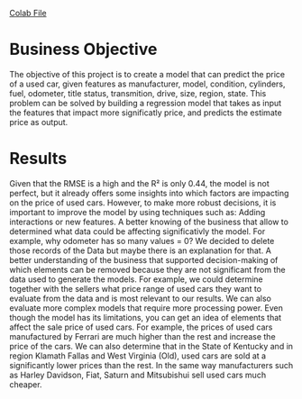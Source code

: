 [Colab File](WhatDrivesThePriceOfACar.ipynb)

# Business Objective

The objective of this project is to create a model that can predict the price of a used car, given features as manufacturer, model, condition, cylinders, fuel, odometer, title status, transmition, drive, size, region, state.
This problem can be solved by building a regression model that takes as input the features that impact more significatly price, and predicts the estimate price as output.

# Results

Given that the RMSE is a high and the R² is only 0.44, the model is not perfect, but it already offers some insights into which factors are impacting on the price of used cars. However, to make more robust decisions, it is important to improve the model by using techniques such as:
Adding interactions or new features. A better knowing of the business that allow to determined what data could be affecting significativly the model. For example, why odometer has so many values = 0? We decided to delete those records of the Data but maybe there is an explanation for that.
A better understanding of the business that supported decision-making of which elements can be removed because they are not significant from the data used to generate the models. For example, we could determine together with the sellers what price range of used cars they want to evaluate from the data and is most relevant to our results.
We can also evaluate more complex models that require more processing power.
Even though the model has its limitations, you can get an idea of elements that affect the sale price of used cars. For example, the prices of used cars manufactured by Ferrari are much higher than the rest and increase the price of the cars.
We can also determine that in the State of Kentucky and in region Klamath Fallas and West Virginia (Old), used cars are sold at a significantly lower prices than the rest.
In the same way manufacturers such as Harley Davidson, Fiat, Saturn and Mitsubishui sell used cars much cheaper.

